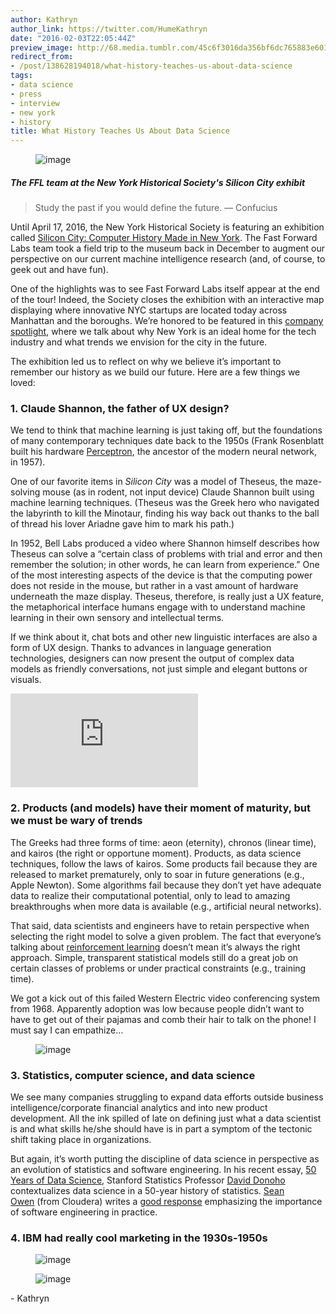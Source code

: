 ```yaml
---
author: Kathryn
author_link: https://twitter.com/HumeKathryn
date: "2016-02-03T22:05:44Z"
preview_image: http://68.media.tumblr.com/45c6f3016da356bf6dc765883e601b93/tumblr_inline_o1zrwfo9mf1ta78fg_540.jpg
redirect_from:
- /post/138628194018/what-history-teaches-us-about-data-science
tags:
- data science
- press
- interview
- new york
- history
title: What History Teaches Us About Data Science
---
```


<figure data-orig-width="2966" data-orig-height="1979" class="tmblr-full"><img src="http://68.media.tumblr.com/98f5a3cef5a6fa19d9adebc7e2476ded/tumblr_inline_o1znwlckGY1ta78fg_540.jpg" alt="image" data-orig-width="2966" data-orig-height="1979"/></figure>

##### The FFL team at the New York Historical Society's Silicon City exhibit

> Study the past if you would define the future. — Confucius

<p>Until April 17, 2016, the New York Historical Society is featuring an exhibition called <a href="http://www.nyhistory.org/exhibitions/silicon-city-computer-history-made-new-york">Silicon City: Computer History Made in New York</a>. The Fast Forward Labs team took a field trip to the museum back in December to augment our perspective on our current machine intelligence research (and, of course, to geek out and have fun). <br/></p><p>One of the highlights was to see Fast Forward Labs itself appear at the end of the tour! Indeed, the Society closes the exhibition with an interactive map displaying where innovative NYC startups are located today across Manhattan and the boroughs. We’re honored to be featured in this <a href="http://siliconcity.nyhistory.org/spotlight/fast-forward-labs-spotlight/">company spotlight</a>, where we talk about why New York is an ideal home for the tech industry and what trends we envision for the city in the future. </p><p>The exhibition led us to reflect on why we believe it’s important to remember our history as we build our future. Here are a few things we loved: </p>

### 1. Claude Shannon, the father of UX design?

<p>We tend to think that machine learning is just taking off, but the foundations of many contemporary techniques date back to the 1950s (Frank Rosenblatt built his hardware <a href="https://en.wikipedia.org/wiki/Perceptron">Perceptron</a>, the ancestor of the modern neural network, in 1957). </p><p>One of our favorite items in <i>Silicon City </i>was a model of Theseus, the maze-solving mouse (as in rodent, not input device) Claude Shannon built using machine learning techniques. (Theseus was the Greek hero who navigated the labyrinth to kill the Minotaur, finding his way back out thanks to the ball of thread his lover Ariadne gave him to mark his path.) </p><p>In 1952, Bell Labs produced a video where Shannon himself describes how Theseus can solve a “certain class of problems with trial and error and then remember the solution; in other words, he can learn from experience.” One of the most interesting aspects of the device is that the computing power does not reside in the mouse, but rather in a vast amount of hardware underneath the maze display. Theseus, therefore, is really just a UX feature, the metaphorical interface humans engage with to understand machine learning in their own sensory and intellectual terms. </p><p>If we think about it, chat bots and other new linguistic interfaces are also a form of UX design. Thanks to advances in language generation technologies, designers can now present the output of complex data models as friendly conversations, not just simple and elegant buttons or visuals. </p>

<div class="video-holder">
  <iframe id="youtube_iframe" src="https://www.youtube.com/embed/vPKkXibQXGA?feature=oembed&amp;enablejsapi=1&amp;origin=https://safe.txmblr.com&amp;wmode=opaque" frameborder="0"></iframe>
</div>

### 2. Products (and models) have their moment of maturity, but we must be wary of trends

<p>The Greeks had three forms of time: aeon (eternity), chronos (linear time), and kairos (the right or opportune moment). Products, as data science techniques, follow the laws of kairos. Some products fail because they are released to market prematurely, only to soar in future generations (e.g., Apple Newton). Some algorithms fail because they don’t yet have adequate data to realize their computational potential, only to lead to amazing breakthroughs when more data is available (e.g., artificial neural networks). </p><p>That said, data scientists and engineers have to retain perspective when selecting the right model to solve a given problem. The fact that everyone’s talking about <a href="https://en.wikipedia.org/wiki/Reinforcement_learning">reinforcement learning</a> doesn’t mean it’s always the right approach. Simple, transparent statistical models still do a great job on certain classes of problems or under practical constraints (e.g., training time). </p><p>We got a kick out of this failed Western Electric video conferencing system from 1968. Apparently adoption was low because people didn’t want to have to get out of their pajamas and comb their hair to talk on the phone! I must say I can empathize&hellip;</p><figure data-orig-width="360" data-orig-height="402" class="tmblr-full"><img src="http://68.media.tumblr.com/f1358e9a24d0389f4b0a4f40b872c1bf/tumblr_inline_o1zqpwqZk01ta78fg_540.jpg" alt="image" data-orig-width="360" data-orig-height="402"/></figure>

### 3. Statistics, computer science, and data science

<p>We see many companies struggling to expand data efforts outside business intelligence/corporate financial analytics and into new product development. All the ink spilled of late on defining just what a data scientist is and what skills he/she should have is in part a symptom of the tectonic shift taking place in organizations. </p><p>But again, it’s worth putting the discipline of data science in perspective as an evolution of statistics and software engineering. In his recent essay, <a href="http://courses.csail.mit.edu/18.337/2015/docs/50YearsDataScience.pdf">50 Years of Data Science</a>, Stanford Statistics Professor <a href="http://statweb.stanford.edu/~donoho/">David Donoho</a> contextualizes data science in a 50-year history of statistics. <a href="https://twitter.com/sean_r_owen">Sean Owen</a> (from Cloudera) writes a <a href="https://medium.com/@srowen/what-50-years-of-data-science-leaves-out-2366c9b61d3d#.5jflwg1y5">good response</a> emphasizing the importance of software engineering in practice. </p>

### 4. IBM had really cool marketing in the 1930s-1950s

<figure data-orig-width="236" data-orig-height="324"><img src="http://68.media.tumblr.com/45c6f3016da356bf6dc765883e601b93/tumblr_inline_o1zrwfo9mf1ta78fg_540.jpg" alt="image" data-orig-width="236" data-orig-height="324"/></figure><figure data-orig-width="246" data-orig-height="330"><img src="http://68.media.tumblr.com/d07593abb60957ee405547bb3f2ab7da/tumblr_inline_o1zrzhTygp1ta78fg_540.jpg" alt="image" data-orig-width="246" data-orig-height="330"/></figure><p>- Kathryn</p>
